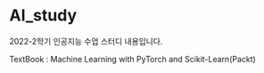 # AI_study
2022-2학기 인공지능 수업 스터디 내용입니다.


TextBook : Machine Learning with PyTorch and Scikit-Learn(Packt)
